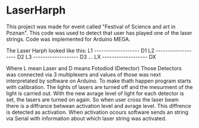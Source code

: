 # LaserHarph
This project was made for event called "Festival of Science and art in Poznan". This code was used to detect that user has played one of the laser strings.
Code was implemented for Arduino MEGA. 

The Laser Harph looked like this:
L1 ------------------- D1
L2 ------------------- D2
L3 ------------------- D3
...
LX ------------------- DX

Where L mean Laser and D means Fotodiod (Detector)
Those Detectors was connected via 3 multiplexers and values of those was next interpretated by software on Arduino.
To make thath happen program starts with calibration. The lights of lasers are turned off and the mesurment of the light is carried out.
With the new avrage level of light for each detector is set, the lasers are turned on again. 
So when user cross the laser beam there is a diffrance betwean activation level and avrage level. This diffrence is detected as activation.
When activation ocours software sends an string via Serial with information about which laser string was activated.
